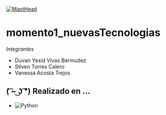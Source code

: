 [![MastHead](https://thumbs.dreamstime.com/b/banner-de-programaci%C3%B3n-web-concepto-tecnolog%C3%ADa-conexiones-personas-negocios-internet-medios-mixtos-219287770.jpg)]()
# momento1_nuevasTecnologias

*Integrantes*
  - Duvan Yesid Vivas Bermudez
  - Stiven Torres Calero
  - Vanessa Acosta Trejos
  
  ## ( ͡~ ͜ʖ ͡°) Realizado en ...
- ![Python](https://img.shields.io/badge/python-3670A0?style=for-the-badge&logo=python&logoColor=ffdd54)
